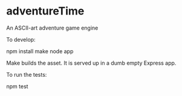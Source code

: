 adventureTime
=============

An ASCII-art adventure game engine

To develop:

npm install
make
node app

Make builds the asset. It is served up in a dumb empty Express app.

To run the tests:

npm test
